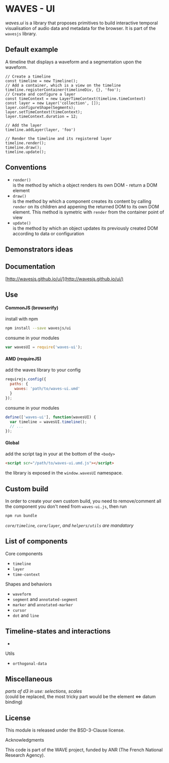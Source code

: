 # WAVES - UI

*waves.ui* is a library that proposes primitives to build interactive temporal visualisation of audio data and metadata for the browser. It is part of the `wavesjs` library.

## Default example

A timeline that displays a waveform and a segmentation upon the waveform.

```
// Create a timeline
const timeline = new Timeline();
// Add a container, which is a view on the timeline
timeline.registerContainer(timelineDiv, {}, 'foo');
// Create and configure a layer
const timeContext = new LayerTimeContext(timeline.timeContext)
const layer = new Layer('collection', []);
layer.configureShape(Segments);
layer.setTimeContext(timeContext);
layer.timeContext.duration = 12;

// Add the layer
timeline.addLayer(layer, 'foo')

// Render the timeline and its registered layer
timeline.render();
timeline.draw();
timeline.update();
```

## Conventions

- `render()`  
  is the method by which a object renders its own DOM - return a DOM element 
- `draw()`  
  is the method by which a component creates its content by calling `render` on its children and appening the returned DOM to its own DOM element. This method is symetric with `render` from the container point of view
- `update()`  
  is the method by which an object updates its previously created DOM according to data or configuration


## Demonstrators ideas


## Documentation

[http://wavesjs.github.io/ui/](http://wavesjs.github.io/ui/)

## Use

#### CommonJS (browserify)

install with npm

```bash
npm install --save wavesjs/ui
```

consume in your modules

```javascript
var wavesUI = require('waves-ui');
```

#### AMD (requireJS)

add the waves library to your config

```javascript
requirejs.config({
  paths: {
    waves: 'path/to/waves-ui.umd'
  }
});
```

consume in your modules

```javascript
define(['waves-ui'], function(wavesUI) {
  var timeline = wavesUI.timeline();
  // ...
});
```

#### Global

add the script tag in your at the bottom of the `<body>`

```html
<script scr="/path/to/waves-ui.umd.js"></script>
```

the library is exposed in the `window.wavesUI` namespace.


## Custom build

In order to create your own custom build, you need to
remove/comment all the component you don't need from `waves-ui.js`, then run

```bash
npm run bundle
```

_`core/timeline`, `core/layer`, and `helpers/utils` are mandatory_

## List of components

Core components
- `timeline`
- `layer`
- `time-context`

Shapes and behaviors
- `waveform`
- `segment` and `annotated-segment`
- `marker` and `annotated-marker` 
- `cursor` 
- `dot` and `line` 

Timeline-states and interactions
- 
-

Utils
- `orthogonal-data`

## Miscellaneous

_parts of d3 in use: selections, scales_  
(could be replaced, the most tricky part would be the element <=> datum binding)



## License

This module is released under the BSD-3-Clause license.

Acknowledgments

This code is part of the WAVE project, funded by ANR (The French National Research Agency).
